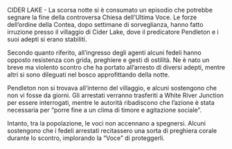 
CIDER LAKE - La scorsa notte si è consumato un episodio che potrebbe segnare la fine della controversa Chiesa dell’Ultima Voce. Le forze dell’ordine della Contea, dopo settimane di sorveglianza, hanno fatto irruzione presso il villaggio di Cider Lake, dove il predicatore Pendleton e i suoi adepti si erano stabiliti.

Secondo quanto riferito, all’ingresso degli agenti alcuni fedeli hanno opposto resistenza con grida, preghiere e gesti di ostilità. Ne è nato un breve ma violento scontro che ha portato all’arresto di diversi adepti, mentre altri si sono dileguati nel bosco approfittando della notte.

Pendleton non si trovava all’interno del villaggio, e alcuni sostengono che non vi fosse da giorni. Gli arrestati verranno trasferiti a White River Junction per essere interrogati, mentre le autorità ribadiscono che l’azione è stata necessaria per “porre fine a un clima di timore e agitazione sociale”.

Intanto, tra la popolazione, le voci non accennano a spegnersi. Alcuni sostengono che i fedeli arrestati recitassero una sorta di preghiera corale durante lo scontro, implorando la “Voce” di proteggerli.



